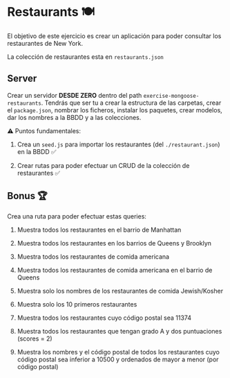 # Restaurants 🍽

El objetivo de este ejercicio es crear un aplicación para poder consultar los restaurantes de New York.

La colección de restaurantes esta en `restaurants.json`

## Server
Crear un servidor **DESDE ZERO** dentro del path `exercise-mongoose-restaurants`. Tendrás que ser tu a crear la estructura de las carpetas, crear el `package.json`, nombrar los ficheros, instalar los paquetes, crear modelos, dar los nombres a la BBDD y a las colecciones.

⚠️ Puntos fundamentales:

1. Crea un `seed.js` para importar los restaurantes (del `./restaurant.json`) en la BBDD ✅

2. Crear rutas para poder efectuar un CRUD de la colección de restaurantes ✅

## Bonus 🏆

Crea una ruta para poder efectuar estas queries:

1. Muestra todos los restaurantes en el barrio de Manhattan

2. Muestra todos los restaurantes en los barrios de Queens y Brooklyn

3. Muestra todos los restaurantes de comida americana

4. Muestra todos los restaurantes de comida americana en el barrio de Queens

5. Muestra solo los nombres de los restaurantes de comida Jewish/Kosher

6. Muestra solo los 10 primeros restaurantes

7. Muestra todos los restaurantes cuyo código postal sea 11374

8. Muestra todos los restaurantes que tengan grado A y dos puntuaciones (scores = 2)

9. Muestra los nombres y el código postal de todos los restaurantes cuyo código postal sea inferior a 10500 y ordenados de mayor a menor (por código postal)